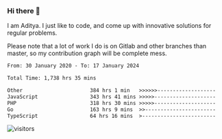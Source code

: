 ### Hi there 👋

I am Aditya. I just like to code, and come up with innovative solutions for regular problems.

Please note that a lot of work I do is on Gitlab and other branches than master, so my contribution graph will be complete mess.

<!--START_SECTION:waka-->

```txt
From: 30 January 2020 - To: 17 January 2024

Total Time: 1,738 hrs 35 mins

Other                      384 hrs 1 min   >>>>>>-------------------   22.09 %
JavaScript                 343 hrs 41 mins >>>>>--------------------   19.77 %
PHP                        318 hrs 30 mins >>>>>--------------------   18.32 %
Go                         163 hrs 9 mins  >>-----------------------   09.38 %
TypeScript                 64 hrs 16 mins  >------------------------   03.70 %
```

<!--END_SECTION:waka-->

![visitors](https://visitor-badge.glitch.me/badge?page_id=BrainBuzzer.visitor-badge&left_color=green&right_color=red)
